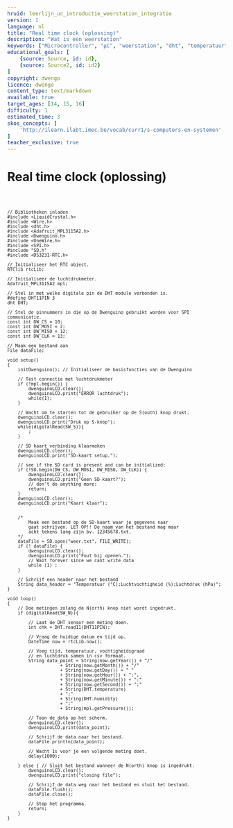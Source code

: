 ```yaml
---
hruid: leerlijn_uc_introductie_weerstation_integratie
version: 1
language: nl
title: "Real time clock (oplossing)"
description: "Wat is een weerstation"
keywords: ["Microcontroller", "µC", "weerstation", "dht", "temperatuur", "luchtvochtigheid", "sd", "rtc"]
educational_goals: [
    {source: Source, id: id}, 
    {source: Source2, id: id2}
]
copyright: dwengo
licence: dwengo
content_type: text/markdown
available: true
target_ages: [14, 15, 16]
difficulty: 1
estimated_time: 3
skos_concepts: [
    'http://ilearn.ilabt.imec.be/vocab/curr1/s-computers-en-systemen'
]
teacher_exclusive: true
---
```


# Real time clock (oplossing)

<div>
    <pre>
<code class="language-cpp" data-filename="sd_card.cpp">
    
    // Bibliotheken inladen
    #include <LiquidCrystal.h>
    #include <Wire.h>
    #include <dht.h>    
    #include <Adafruit_MPL3115A2.h>
    #include <Dwenguino.h>
    #include <OneWire.h>
    #include <SPI.h>
    #include "SD.h"
    #include <DS3231-RTC.h>

    // Initialiseer het RTC object.
    RTClib rtcLib;

    // Initialiseer de luchtdrukmeter.
    Adafruit_MPL3115A2 mpl;

    // Stel in met welke digitale pin de DHT module verbonden is.
    #define DHT11PIN 3 
    dht DHT; 

    // Stel de pinnummers in die op de Dwenguino gebruikt worden voor SPI communicatie.
    const int DW_CS = 10;
    const int DW_MOSI = 2;
    const int DW_MISO = 12;
    const int DW_CLK = 13;

    // Maak een bestand aan 
    File dataFile;

    void setup()
    {
        initDwenguino(); // Initialiseer de basisfuncties van de Dwenguino

        // Test connectie met luchtdrukmeter
        if (!mpl.begin()) {
            dwenguinoLCD.clear();
            dwenguinoLCD.print("ERROR luchtdruk");
            while(1);
        }

        // Wacht om te starten tot de gebruiker op de S(outh) knop drukt.
        dwenguinoLCD.clear();
        dwenguinoLCD.print("Druk op S-knop");
        while(digitalRead(SW_S)){
            ;
        }
    
        // SD kaart verbinding klaarmaken
        dwenguinoLCD.clear();
        dwenguinoLCD.print("SD-kaart setup.");

        // see if the SD card is present and can be initialized:
        if (!SD.begin(DW_CS, DW_MOSI, DW_MISO, DW_CLK)) {
            dwenguinoLCD.clear();
            dwenguinoLCD.print("Geen SD-kaart?");
            // don't do anything more:
            return;
        }
        dwenguinoLCD.clear();
        dwenguinoLCD.print("Kaart klaar");


        /*
            Maak een bestand op de SD-kaart waar je gegevens naar
            gaat schrijven. LET OP!! De naam van het bestand mag maar
            acht tekens lang zijn bv. 12345678.txt.
        */
        dataFile = SD.open("weer.txt", FILE_WRITE);
        if (! dataFile) {
            dwenguinoLCD.clear();
            dwenguinoLCD.print("Fout bij openen.");
            // Wait forever since we cant write data
            while (1) ;
        }

        // Schrijf een header naar het bestand
        String data_header = "Temperatuur (°C);Luchtvochtigheid (%);Luchtdruk (hPa)";
    }

    void loop()
    {
        // Doe metingen zolang de N(orth) knop niet wordt ingedrukt.
        if (digitalRead(SW_N)){

            // Laat de DHT sensor een meting doen.    
            int chk = DHT.read11(DHT11PIN);

            // Vraag de huidige datum en tijd op.
            DateTime now = rtcLib.now();

            // Voeg tijd, temperatuur, vochtigheidsgraad 
            // en luchtdruk samen in csv formaat.
            String data_point = String(now.getYear()) + "/"
                        + String(now.getMonth()) + "/"
                        + String(now.getDay()) + " "
                        + String(now.getHour()) + ":",
                        + String(now.getMinute()) + ":"
                        + String(now.getSecond()) + ";"
                        + String(DHT.temperature)
                        + ";"
                        + String(DHT.humidity)
                        + ";"
                        + String(mpl.getPressure());

            // Toon de data op het scherm.
            dwenguinoLCD.clear();
            dwenguinoLCD.print(data_point);

            // Schrijf de data naar het bestand.
            dataFile.println(data_point);

            // Wacht 1s voor je een volgende meting doet.
            delay(1000);

        } else { // Sluit het bestand wanneer de N(orth) knop is ingedrukt.
            dwenguinoLCD.clear();
            dwenguinoLCD.print("closing file");

            // Schrijf de data weg naar het bestand en sluit het bestand.
            dataFile.flush();
            dataFile.close();

            // Stop het programma.
            return;
        }
    }

</code>
    </pre>
</div>